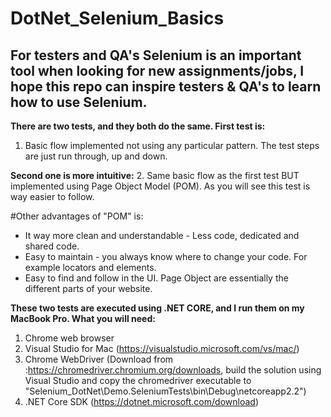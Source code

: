 # DotNet_Selenium_Basics

## For testers and QA's Selenium is an important tool when looking for new assignments/jobs, I hope this repo can inspire testers & QA's to learn how to use Selenium.

**There are two tests, and they both do the same. First test is:**
1. Basic flow implemented not using any particular pattern. The test steps are just run through, up and down. 

**Second one is more intuitive:**
2. Same basic flow as the first test BUT implemented using Page Object Model (POM). As you will see this test is way easier to follow.

#Other advantages of "POM" is: 
* It way more clean and understandable - Less code, dedicated and shared code.
* Easy to maintain - you always know where to change your code. For example locators and elements.
* Easy to find and follow in the UI. Page Object are essentially the different parts of your website.

**These two tests are executed using .NET CORE, and I run them on my MacBook Pro. What you will need:**
1. Chrome web browser
2. Visual Studio for Mac (https://visualstudio.microsoft.com/vs/mac/)
3. Chrome WebDriver (Download from :https://chromedriver.chromium.org/downloads, build the solution using Visual Studio and copy the chromedriver executable to "Selenium_DotNet\Demo.SeleniumTests\bin\Debug\netcoreapp2.2​")
4. .NET Core SDK (https://dotnet.microsoft.com/download)
